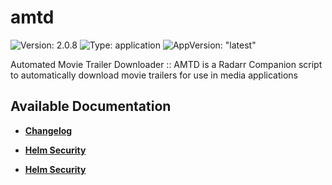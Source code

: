 # amtd

![Version: 2.0.8](https://img.shields.io/badge/Version-2.0.8-informational?style=flat-square) ![Type: application](https://img.shields.io/badge/Type-application-informational?style=flat-square) ![AppVersion: "latest"](https://img.shields.io/badge/AppVersion-"latest"-informational?style=flat-square)

Automated Movie Trailer Downloader :: AMTD is a Radarr Companion script to automatically download movie trailers for use in media applications


## Available Documentation

- [**Changelog**](CHANGELOG)

- [**Helm Security**](container-security)

- [**Helm Security**](helm-security)

